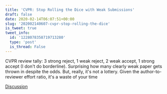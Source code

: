 ```yaml
---
title: 'CVPR: Stop Rolling the Dice with Weak Submissions'
draft: false
date: 2020-02-14T06:07:51+00:00
slug: '202002140607-cvpr-stop-rolling-the-dice'
is_tweet: true
tweet_info:
  id: '1228078358719713280'
  type: 'post'
  is_thread: False
---
```




CVPR review tally: 3 strong reject, 1 weak reject, 2 weak accept, 1 strong accept (I don't do borderline). Surprising how many clearly weak paper gets thrown in despite the odds. But, really, it's not a lottery. Given the author-to-reviewer effort ratio, it's a waste of your time

[Discussion](https://x.com/sytelus/status/1228078358719713280)
